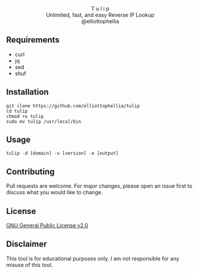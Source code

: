<p align="center">
T u l i p<br/>
Unlimited, fast, and easy Reverse IP Lookup<br/>
@elliottophellia
</p>

## Requirements
- curl
- jq
- sed
- shuf

## Installation
```
git clone https://github.com/elliottophellia/tulip
cd tulip
chmod +x tulip
sudo mv tulip /usr/local/bin
```

## Usage
```
tulip -d [domain] -v [version] -o [output]
```

## Contributing
Pull requests are welcome. For major changes, please open an issue first to discuss what you would like to change.

## License
[GNU General Public License v2.0](https://github.com/elliottophellia/tulip/blob/main/LICENSE)

## Disclaimer
This tool is for educational purposes only. I am not responsible for any misuse of this tool.
